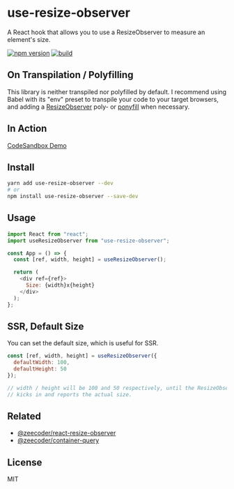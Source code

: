 # use-resize-observer

A React hook that allows you to use a ResizeObserver to measure an element's size.

[![npm version](https://badge.fury.io/js/use-resize-observer.svg)](https://npmjs.com/package/use-resize-observer)
[![build](https://travis-ci.org/ZeeCoder/use-resize-observer.svg?branch=master)](https://travis-ci.org/ZeeCoder/use-resize-observer)

## On Transpilation / Polyfilling

This library is neither transpiled nor polyfilled by default.
I recommend using Babel with its "env" preset to transpile your code to your
target browsers, and adding a [ResizeObserver](https://github.com/que-etc/resize-observer-polyfill)
poly- or [ponyfill](https://github.com/sindresorhus/ponyfill) when necessary.

## In Action

[CodeSandbox Demo](https://codesandbox.io/s/nrp0w2r5z0)

## Install

```sh
yarn add use-resize-observer --dev
# or
npm install use-resize-observer --save-dev
```

## Usage

```js
import React from "react";
import useResizeObserver from "use-resize-observer";

const App = () => {
  const [ref, width, height] = useResizeObserver();

  return (
    <div ref={ref}>
      Size: {width}x{height}
    </div>
  );
};
```

## SSR, Default Size

You can set the default size, which is useful for SSR.

```js
const [ref, width, height] = useResizeObserver({
  defaultWidth: 100,
  defaultHeight: 50
});

// width / height will be 100 and 50 respectively, until the ResizeObserver
// kicks in and reports the actual size.
```

## Related

- [@zeecoder/react-resize-observer](https://github.com/ZeeCoder/react-resize-observer)
- [@zeecoder/container-query](https://github.com/ZeeCoder/container-query)

## License

MIT
